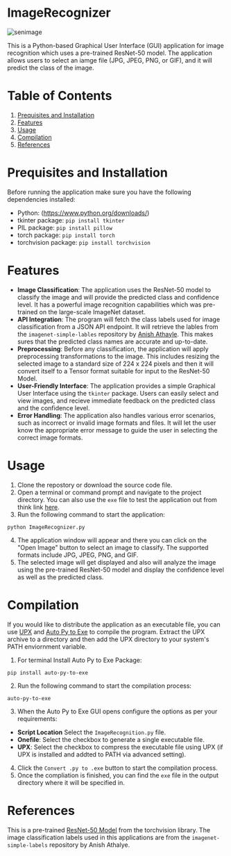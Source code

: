 # ImageRecognizer
![senimage](https://github.com/SiymX/ImageRecognizer/assets/63435885/031cc41e-46eb-4ffb-9942-3cbea048a468)

This is a Python-based Graphical User Interface (GUI) application for image recognition which uses a 
pre-trained ResNet-50 model. The application allows users to select an iamge file (JPG, JPEG, PNG, or GIF), and
it will predict the class of the image.





# Table of Contents
1. [Prequisites and Installation](#prequisites-and-installation)
2. [Features](#features)
3. [Usage](#usage)
4. [Compilation](#compilation)
5. [References](#references)







# Prequisites and Installation
Before running the application make sure you have the following dependencies installed:
- Python: (https://www.python.org/downloads/)
- tkinter package: `pip install tkinter`
- PIL package: `pip install pillow`
- torch package: `pip install torch`
- torchvision package: `pip install torchvision`







# Features
* **Image Classification**: The application uses the ResNet-50 model to classify the image and will provide the 
predicted class and confidence level. It has a powerful image recognition capabilities which was pre-trained on the
large-scale ImageNet dataset.
* **API Integration**: The program will fetch the class labels used for image classification from a JSON API endpoint.
It will retrieve the lables from the `imagenet-simple-lables` repository by [Anish Athayle](https://github.com/anishathalye). 
This makes sures that the predicted class names are accurate and up-to-date.
* **Preprocessing**: Before any classification, the application will apply preprocessing transformations to the image.
This includes resizing the selected image to a standard size of 224 x 224 pixels and then it will convert itself
to a Tensor format suitable for input to the ResNet-50 Model.
* **User-Friendly Interface**: The application provides a simple Graphical User Interface using the `tkinter` package.
Users can easily select and view images, and recieve immediate feedback on the predicted class and the confidence level.
* **Error Handling**: The application also handles various error scenarios, such as incorrect or invalid image
formats and files. It will let the user know the appropriate error message to guide the user in selecting the correct image
formats.








# Usage
1. Clone the repostory or download the source code file.
2. Open a terminal or command prompt and navigate to the project directory. You can also use the `exe` file to
test the application out from think link [here](https://www.dropbox.com/s/cp1ybvey75hiv01/ImageRecognition.exe?dl=0).
3. Run the following command to start the application:
```
python ImageRecognizer.py
```
4. The application window will appear and there you can click on the "Open Image" button to select an image to classify.
The supported formats include JPG, JPEG, PNG, and GIF.
5. The selected image will get displayed and also will analyze the image using the pre-trained ResNet-50 model and display the confidence level as well as the predicted class.







# Compilation
If you would like to distribute the application as an executable file, you can use [UPX](https://upx.github.io) and 
[Auto Py to Exe](https://pypi.org/project/auto-py-to-exe/) to compile the program. Extract the UPX archive to
a directory and then add the UPX directory to your system's PATH enviornment variable.


1. For terminal Install Auto Py to Exe Package:
```
pip install auto-py-to-exe
```
2. Run the following command to start the compilation process:
```
auto-py-to-exe
```
3. When the Auto Py to Exe GUI opens configure the options as per your requirements:
  * **Script Location** Select the `ImageRecognition.py` file.
  * **Onefile**: Select the checkbox to generate a single executable file.
  * **UPX**: Select the checkbox to compress the executable file using UPX (if UPX is installed and addted to PATH via advanced setting).
4. Click the `Convert .py to .exe` button to start the compilation process.
5. Once the compliation is finished, you can find the `exe` file in the output directory where it will be 
specified in.









# References
This is a pre-trained [ResNet-50 Model](https://datagen.tech/guides/computer-vision/resnet-50/) from the torchvision library.
The image classification labels used in this applications are from the `imagenet-simple-labels` repository by Anish Athalye.






